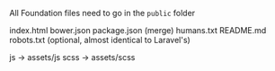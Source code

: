 All Foundation files need to go in the `public` folder

index.html
bower.json
package.json (merge)
humans.txt
README.md
robots.txt (optional, almost identical to Laravel's)

js -> assets/js
scss -> assets/scss